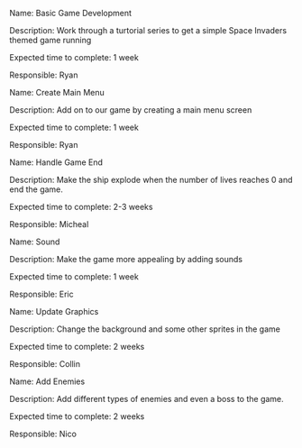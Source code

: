 Name: Basic Game Development

Description: Work through a turtorial series to get a simple Space Invaders themed game running

Expected time to complete: 1 week

Responsible: Ryan


Name: Create Main Menu

Description: Add on to our game by creating a main menu screen

Expected time to complete: 1 week

Responsible: Ryan


Name: Handle Game End

Description: Make the ship explode when the number of lives reaches 0 and end the game.

Expected time to complete: 2-3 weeks

Responsible: Micheal


Name: Sound

Description: Make the game more appealing by adding sounds

Expected time to complete: 1 week

Responsible: Eric


Name: Update Graphics

Description: Change the background and some other sprites in the game

Expected time to complete: 2 weeks

Responsible: Collin


Name: Add Enemies

Description: Add different types of enemies and even a boss to the game.

Expected time to complete: 2 weeks

Responsible: Nico

